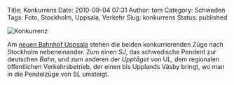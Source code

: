 Title: Konkurrens
Date: 2010-09-04 07:31
Author: tom
Category: Schweden
Tags: Foto, Stockholm, Uppsala, Verkehr
Slug: konkurrens
Status: published

![Konkurrenz](/pic/konkurransulsj_s.jpg "Konkurrenz")

Am [neuen Bahnhof
Uppsala](http://www.fiket.de/2010/04/13/neuer-bahnhof-uppsala/) stehen
die beiden konkurrierenden Züge nach Stockholm nebeneinander. Zum einen
*SJ*, das schwedische Pendent zur deutschen *Bahn*, und zum anderen der
*Upptåget* von UL, dem regionalen öffentlichen Verkehrsbetrieb, der
einen bis Upplands Väsby bringt, wo man in die Pendelzüge von SL
umsteigt.

